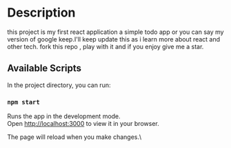 # Description

this project is my first react application a simple todo app or you can say my version of google keep.I'll keep update this as i learn more about react and other tech.
fork this repo , play with it and if you enjoy give me a star.

## Available Scripts

In the project directory, you can run:

### `npm start`

Runs the app in the development mode.\
Open [http://localhost:3000](http://localhost:3000) to view it in your browser.

The page will reload when you make changes.\


